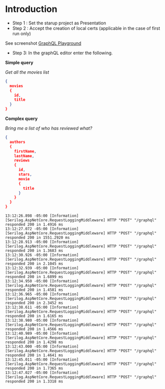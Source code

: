 # Introduction 

* Step 1 : Set the starup project as Presentation
* Step 2 : Accept the creation of local certs (applicable in the case of first run only)

See screenshot
[GraphQL Playground](https://dev.azure.com/AlterDomusGlobal/45fffc53-a7ba-4dac-81a4-0f9f97d5e0e8/_apis/git/repositories/1c0e6c11-d9fb-4bcb-87ec-1c0fcc0a34b7/items?path=/DocumentAPI.GraphApi/docs/graphql-playground.png&versionDescriptor%5BversionOptions%5D=0&versionDescriptor%5BversionType%5D=0&versionDescriptor%5Bversion%5D=main&resolveLfs=true&%24format=octetStream&api-version=5.0)

* Step 3: In the graphQL editor enter the following.


**Simple query**

*Get all the movies list*

```json
{
  movies
  {
    id,
    title
  }
}
```

**Complex query**

*Bring me a list of who has reviewed what?*

```json
{
  authors
  {
    firstName,
    lastName,
    reviews
    {
      id,
      stars,
      movie
      {
       	title 
      }
    }
  }
}
```


```
13:12:26.898 -05:00 [Information] [Serilog.AspNetCore.RequestLoggingMiddleware] HTTP "POST" "/graphql" responded 200 in 1.4916 ms
13:12:27.072 -05:00 [Information] [Serilog.AspNetCore.RequestLoggingMiddleware] HTTP "POST" "/graphql" responded 200 in 1551.2920 ms
13:12:28.913 -05:00 [Information] [Serilog.AspNetCore.RequestLoggingMiddleware] HTTP "POST" "/graphql" responded 200 in 1.3683 ms
13:12:30.926 -05:00 [Information] [Serilog.AspNetCore.RequestLoggingMiddleware] HTTP "POST" "/graphql" responded 200 in 2.1045 ms
13:12:32.939 -05:00 [Information] [Serilog.AspNetCore.RequestLoggingMiddleware] HTTP "POST" "/graphql" responded 200 in 1.6899 ms
13:12:34.950 -05:00 [Information] [Serilog.AspNetCore.RequestLoggingMiddleware] HTTP "POST" "/graphql" responded 200 in 1.4581 ms
13:12:36.965 -05:00 [Information] [Serilog.AspNetCore.RequestLoggingMiddleware] HTTP "POST" "/graphql" responded 200 in 2.3452 ms
13:12:38.611 -05:00 [Information] [Serilog.AspNetCore.RequestLoggingMiddleware] HTTP "POST" "/graphql" responded 200 in 1.6165 ms
13:12:38.980 -05:00 [Information] [Serilog.AspNetCore.RequestLoggingMiddleware] HTTP "POST" "/graphql" responded 200 in 1.4566 ms
13:12:40.989 -05:00 [Information] [Serilog.AspNetCore.RequestLoggingMiddleware] HTTP "POST" "/graphql" responded 200 in 1.4298 ms
13:12:43.000 -05:00 [Information] [Serilog.AspNetCore.RequestLoggingMiddleware] HTTP "POST" "/graphql" responded 200 in 1.4641 ms
13:12:45.011 -05:00 [Information] [Serilog.AspNetCore.RequestLoggingMiddleware] HTTP "POST" "/graphql" responded 200 in 1.7365 ms
13:12:47.027 -05:00 [Information] [Serilog.AspNetCore.RequestLoggingMiddleware] HTTP "POST" "/graphql" responded 200 in 1.3318 ms
```
